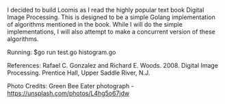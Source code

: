I decided to build Loomis as I read the highly popular text book Digital Image Processing. This is designed to be a simple Golang implementation of algorithms mentioned in the book. While I will do the simple implementations, I will also attempt to make a concurrent version of these algorithms.

Running:
$go run test.go histogram.go

References:
Rafael C. Gonzalez and Richard E. Woods. 2008. Digital Image Processing. Prentice Hall, Upper Saddle River, N.J.

Photo Credits:
Green Bee Eater photograph - https://unsplash.com/photos/L4hg5o67jdw
